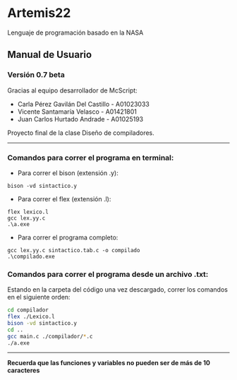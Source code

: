 # Artemis22
Lenguaje de programación basado en la NASA

## Manual de Usuario 
### Versión 0.7 beta

Gracias al equipo desarrollador de McScript:            
- Carla Pérez Gavilán Del Castillo - A01023033
- Vicente Santamaría Velasco - A01421801
- Juan Carlos Hurtado Andrade - A01025193  

Proyecto final de la clase Diseño de compiladores.

---------------------------
### Comandos para correr el programa en terminal:
- Para correr el bison (extensión .y):
```
bison -vd sintactico.y 
```

- Para correr el flex (extensión .l):
```
flex lexico.l
gcc lex.yy.c
.\a.exe
```

- Para correr el programa completo:
```
gcc lex.yy.c sintactico.tab.c -o compilado
.\compilado.exe
```

### Comandos para correr el programa desde un archivo .txt: 

Estando en la carpeta del código una vez descargado, correr los comandos en el siguiente orden:

```sh
cd compilador  
flex ./Lexico.l  
bison -vd sintactico.y  
cd ..  
gcc main.c ./compilador/*.c  
./a.exe  
```

--------------------
**Recuerda que las funciones y variables no pueden ser de más de 10 caracteres**
